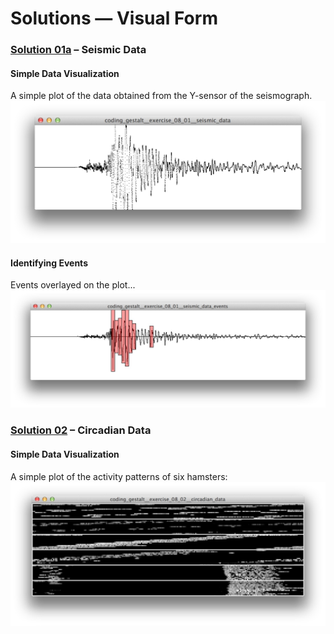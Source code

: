 Solutions — Visual Form 
=======================

### [Solution 01a][] – Seismic Data

#### Simple Data Visualization ####
A simple plot of the data obtained from the Y-sensor of the
seismograph.
![](coding_gestalt__exercise_08_01__seismic_data.jpg)
#### Identifying Events ####
Events overlayed on the plot...
![](coding_gestalt__exercise_08_01__seismic_data_events.jpg)


### [Solution 02][] – Circadian Data
#### Simple Data Visualization ####
A simple plot of the activity patterns of six hamsters:
![](coding_gestalt__exercise_08_02__circadian_data.jpg)

[Solution 01a]: coding_gestalt__exercise_08_01__seismic_data
[Solution 01b]: coding_gestalt__exercise_08_01__seismic_data_events
[Solution 02]: coding_gestalt__exercise_08_02__circadian_data
